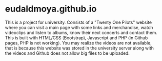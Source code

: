 # eudaldmoya.github.io


This is a project for university. Consists of a "Twenty One Pilots" website where you can visit a main page with some links and merchandise, 
watch videoclips and listen to albums, know their next concerts and contact them. This is built with HTML/CSS (Bootstrap), Javascript and 
PHP (in Github pages, PHP is not working).
You may realize the videos are not available, that is because this website was stored in the university server along with the videos and Github
does not allow big files to be uploaded.
